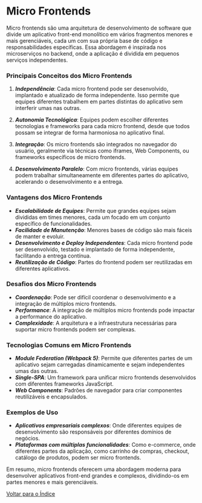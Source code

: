 # Micro Frontends

Micro frontends são uma arquitetura de desenvolvimento de software que divide um aplicativo front-end monolítico em vários fragmentos menores e mais gerenciáveis, cada um com sua própria base de código e responsabilidades específicas. Essa abordagem é inspirada nos microserviços no backend, onde a aplicação é dividida em pequenos serviços independentes.

### Principais Conceitos dos Micro Frontends

1. _**Independência**_: Cada micro frontend pode ser desenvolvido, implantado e atualizado de forma independente. Isso permite que equipes diferentes trabalhem em partes distintas do aplicativo sem interferir umas nas outras.

2. _**Autonomia Tecnológica**_: Equipes podem escolher diferentes tecnologias e frameworks para cada micro frontend, desde que todos possam se integrar de forma harmoniosa no aplicativo final.

3. _**Integração**_: Os micro frontends são integrados no navegador do usuário, geralmente via técnicas como iframes, Web Components, ou frameworks específicos de micro frontends.

4. _**Desenvolvimento Paralelo**_: Com micro frontends, várias equipes podem trabalhar simultaneamente em diferentes partes do aplicativo, acelerando o desenvolvimento e a entrega.

### Vantagens dos Micro Frontends

- _**Escalabilidade de Equipes**_: Permite que grandes equipes sejam divididas em times menores, cada um focado em um conjunto específico de funcionalidades.
- _**Facilidade de Manutenção**_: Menores bases de código são mais fáceis de manter e evoluir.
- _**Desenvolvimento e Deploy Independentes**_: Cada micro frontend pode ser desenvolvido, testado e implantado de forma independente, facilitando a entrega contínua.
- _**Reutilização de Código**_: Partes do frontend podem ser reutilizadas em diferentes aplicativos.

### Desafios dos Micro Frontends

- _**Coordenação**_: Pode ser difícil coordenar o desenvolvimento e a integração de múltiplos micro frontends.
- _**Performance**_: A integração de múltiplos micro frontends pode impactar a performance do aplicativo.
- _**Complexidade**_: A arquitetura e a infraestrutura necessárias para suportar micro frontends podem ser complexas.

### Tecnologias Comuns em Micro Frontends

- _**Module Federation (Webpack 5)**_: Permite que diferentes partes de um aplicativo sejam carregadas dinamicamente e sejam independentes umas das outras.
- _**Single-SPA**_: Um framework para unificar micro frontends desenvolvidos com diferentes frameworks JavaScript.
- _**Web Components**_: Padrões de navegador para criar componentes reutilizáveis e encapsulados.

### Exemplos de Uso

- _**Aplicativos empresariais complexos**_: Onde diferentes equipes de desenvolvimento são responsáveis por diferentes domínios de negócios.
- _**Plataformas com múltiplas funcionalidades**_: Como e-commerce, onde diferentes partes da aplicação, como carrinho de compras, checkout, catálogo de produtos, podem ser micro frontends.

Em resumo, micro frontends oferecem uma abordagem moderna para desenvolver aplicativos front-end grandes e complexos, dividindo-os em partes menores e mais gerenciáveis.

[Voltar para o Índice](/README.md)
